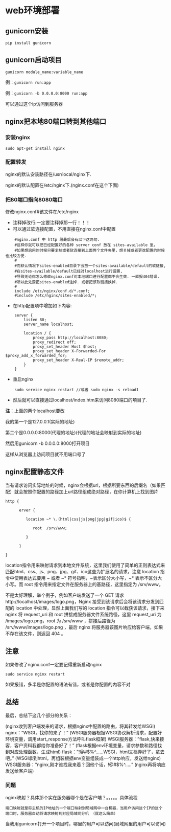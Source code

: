 # web环境部署

## gunicorn安装

`pip install gunicorn`

## gunicorn启动项目

`gunicorn module_name:variable_name`

例：`gunicorn run:app`

例：`gunicorn -b 0.0.0.0:8000 run:app`

可以通过这个ip访问到服务器

## nginx把本地80端口转到其他端口

### 安装nginx

`sudo apt-get install nginx`

### 配置转发

nginx的默认安装路径在/usr/local/nginx下. 

nginx的默认配置在/etc/nginx下.(nginx.conf在这个下面)

### 把80端口指向8080端口

修改nginx.conf#该文件在/etc/nginx

- 注释掉改行:一定要注释掉那一行！！！
- 可以通过软连接配置，不用直接在nginx.conf中配置

```
    #nginx.conf 中 http 段最后会有以下这两句.
    #这样你就可以把已经配置好的各种 server conf 放在 sites-available 里，
    #如果想启用的时候只要复制或者软连接到上面两个文件夹里，想关掉或者更改配置的时候也比较方便.
    #
    #而默认情况下sites-enabled目录下会放一个sites-available/default的软链接,
    #在sites-available/default已经对localhost进行设置, 
    #导致无论你怎么修改nginx.conf对本地端口进行配置都不会生效. 一直报404错误.
    #所以此处要把sites-enabled注掉. 或者把该软链接换掉.
    #
    include /etc/nginx/conf.d/*.conf;
    #include /etc/nginx/sites-enabled/*; 
```

- 在http配置项中增加如下内容:

```
    server {
        listen 80;
        server_name localhost;

        location / {
            proxy_pass http://localhost:8080;
            proxy_redirect off;
            proxy_set_header Host $host;
            proxy_set_header X-Forwarded-For $proxy_add_x_forwarded_for;
            proxy_set_header X-Real-IP $remote_addr;
        }
    }
```

- 重启nginx

```
    sudo service nginx restart //或者 sudo nginx -s reload1
```

- 然后就可以直接通过localhost/index.htm来访问8080端口的项目了.

**注**：上面的两个localhost要改

我的第一个是127.0.0.1(实际的地址)

第二个是0.0.0.0:8000(代理的地址)(代理的地址会映射到实际的地址)

然后用gunicorn -b 0.0.0.0:8000打开项目

这样从浏览器上访问项目就不用端口号了

## nginx配置静态文件

当有请求访问实际地址的时候，nginx会根据url，根据所要东西的后缀名（如果匹配）就会按照你配置的路径加上url路径组成绝对路径，在你计算机上找到图片



`http {`

`      erver {`

`         location ~* \.(html|css|js|png|jpg|gif|ico)$ {`

`            root  /srv/www;`

`         }`

`      }`

`}`

location指令用来映射请求到本地文件系统，这里我们使用了简单的正则表达式来匹配html、css、js、png、jpg、gif、ico这些为扩展名的请求，注意 location 指令中使用表达式要用 ~ 或者 ~* 符号指明，~表示区分大小写，~* 表示不区分大小写。而 root 指令用来指定文件在服务器上的基路径，这里指定为 /srv/www。

不是太好理解，举个例子，例如客户端发送了一个 GET 请求 http://localhost/images/logo.png，Nginx 接受到该请求后会将该请求分发到匹配的 location 中处理，显然上面我们写的 location 指令可以截获该请求，接下来 nginx 将 request_uri 和 root 拼接成服务器文件系统路径，这里 request_uri 为 /images/logo.png，root 为 /srv/www ，拼接后路径为 /srv/www/images/logo.png ，最后 nginx 将服务器该图片响应给客户端，如果不存在该文件，则返回 404 。

## 注意

 如果修改了nginx.conf一定要记得重新启动nginx

`sudo service nginx restart `

如果报错，多半是你配置的语法有错，或者是你配置的内容不对

## 总结

最后，总结下这几个部分的关系：

(nginx收到客户端发来的请求，根据nginx中配置的路由，将其转发给WSGI)
nginx：”WSGI，找你的来了！”
(WSGI服务器根据WSGI协议解析请求，配置好环境变量，调用start_response方法呼叫flask框架)
WSGI服务器：”flask,快来接客，客户资料我都给你准备好了！”
(flask根据env环境变量，请求参数和路径找到对应处理函数，生成html)
flask：”!@#$%^……WSGI，html文档弄好了，拿去吧。”
(WSGI拿到html，再组装根据env变量组装成一个http响应，发送给nginx)
WSGI服务器：”nginx,刚才谁找我来着？回他个话，!@#$%^…..”
(nginx再将响应发送给客户端)

### 问题

nginx映射？具体那个实在服务器哪个是在客户端？。。。。。具体流程

```
端口映射就是将主机的IP地址的一个端口映射到局域网中一台机器，当用户访问这个IP的这个端口时，服务器自动将请求映射到对应局域网分机 （就这么简单）
```

当我用gunicorn打开一个项目时，哪里的用户可以访问(局域网里的用户可以访问)
